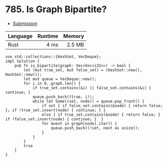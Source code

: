 # 785. Is Graph Bipartite?
- [Submission](https://leetcode.com/submissions/detail/1267863217/)

| Language | Runtime | Memory |
| :-       |       -:|      -:|
| Rust | 4 ms | 2.5 MB |
```
use std::collections::{HashSet, VecDeque};
impl Solution {
    pub fn is_bipartite(graph: Vec<Vec<i32>>) -> bool {
        let (mut true_set, mut false_set) = (HashSet::new(), HashSet::new());
        let mut queue = VecDeque::new();
        for i in 0..graph.len() {
            if true_set.contains(&i) || false_set.contains(&i) { continue; }
            queue.push_back((true, i));
            while let Some((set, node)) = queue.pop_front() {
                if set { if false_set.contains(&node) { return false; }; if !true_set.insert(node) { continue; } }
                else { if true_set.contains(&node) { return false; } if !false_set.insert(node) { continue; }  }
                for &next in graph[node].iter() {
                    queue.push_back((!set, next as usize));
                }
            }
        }
        true
    }
}
```
